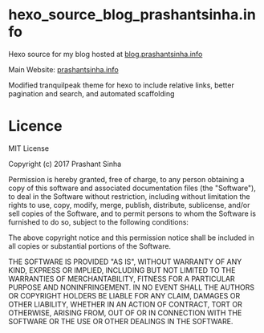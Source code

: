 # hexo_source_blog_prashantsinha.info

Hexo source for my blog hosted at [blog.prashantsinha.info](http://blog.prashantsinha.info)

Main Website: [prashantsinha.info](http://prashantsinha.info)

Modified tranquilpeak theme for hexo to include relative links, better pagination and search, and automated scaffolding

# Licence
MIT License

Copyright (c) 2017 Prashant Sinha

Permission is hereby granted, free of charge, to any person obtaining a copy
of this software and associated documentation files (the "Software"), to deal
in the Software without restriction, including without limitation the rights
to use, copy, modify, merge, publish, distribute, sublicense, and/or sell
copies of the Software, and to permit persons to whom the Software is
furnished to do so, subject to the following conditions:

The above copyright notice and this permission notice shall be included in all
copies or substantial portions of the Software.

THE SOFTWARE IS PROVIDED "AS IS", WITHOUT WARRANTY OF ANY KIND, EXPRESS OR
IMPLIED, INCLUDING BUT NOT LIMITED TO THE WARRANTIES OF MERCHANTABILITY,
FITNESS FOR A PARTICULAR PURPOSE AND NONINFRINGEMENT. IN NO EVENT SHALL THE
AUTHORS OR COPYRIGHT HOLDERS BE LIABLE FOR ANY CLAIM, DAMAGES OR OTHER
LIABILITY, WHETHER IN AN ACTION OF CONTRACT, TORT OR OTHERWISE, ARISING FROM,
OUT OF OR IN CONNECTION WITH THE SOFTWARE OR THE USE OR OTHER DEALINGS IN THE
SOFTWARE.